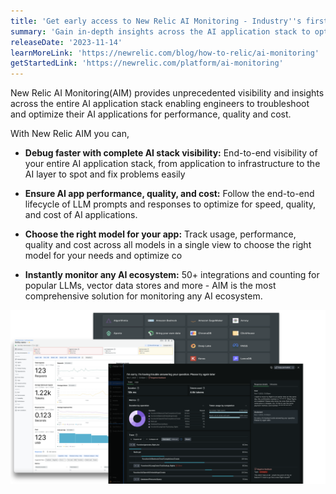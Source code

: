 ```yaml
---
title: 'Get early access to New Relic AI Monitoring - Industry''s first APM for AI'
summary: 'Gain in-depth insights across the AI application stack to optimize for performance, quality and cost'
releaseDate: '2023-11-14'
learnMoreLink: 'https://newrelic.com/blog/how-to-relic/ai-monitoring'
getStartedLink: 'https://newrelic.com/platform/ai-monitoring'
---
```


New Relic AI Monitoring(AIM) provides unprecedented visibility and insights across the entire AI application stack enabling engineers to troubleshoot and optimize their AI applications for performance, quality and cost. 

With New Relic AIM you can,

* **Debug faster with complete AI stack visibility:** End-to-end visibility of your entire AI application stack, from application to infrastructure to the AI layer to spot and fix problems easily

* **Ensure AI app performance, quality, and cost:** Follow the end-to-end lifecycle of LLM prompts and responses to optimize for speed, quality, and cost of AI applications.

* **Choose the right model for your app:** Track usage, performance, quality and cost across all models in a single view to choose the right model for your needs and optimize co

* **Instantly monitor any AI ecosystem:** 50+ integrations and counting for popular LLMs, vector data stores and more - AIM is the most comprehensive solution for monitoring any AI ecosystem.

![AIM image](./images/aim-whats-new.png "A screenshot showing AIM response view and tracing")





